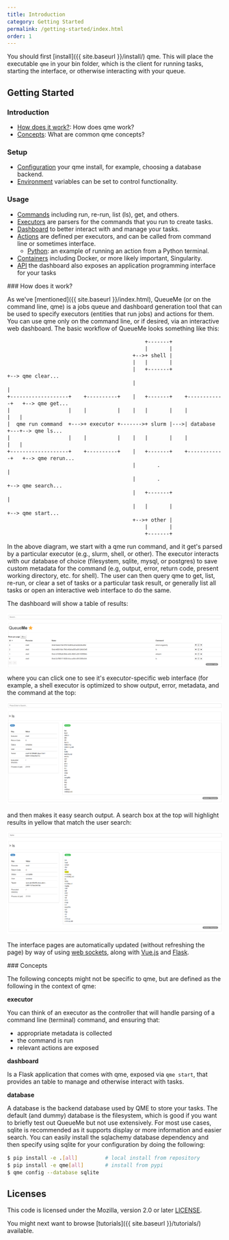 ```yaml
---
title: Introduction
category: Getting Started
permalink: /getting-started/index.html
order: 1
---
```


You should first [install]({{ site.baseurl }}/install/) qme.
This will place the executable `qme` in your bin folder, which is the client
for running tasks, starting the interface, or otherwise interacting with your queue.

## Getting Started

### Introduction

 - [How does it work?](#how-does-it-work): How does qme work?
 - [Concepts](#concepts): What are common qme concepts?

### Setup

 - [Configuration](configure/) your qme install, for example, choosing a database backend.
 - [Environment](environment/) variables can be set to control functionality.

### Usage

 - [Commands](commands/) including run, re-run, list (ls), get, and others.
 - [Executors](executors/) are parsers for the commands that you run to create tasks.
 - [Dashboard](dashboard/) to better interact with and manage your tasks.
 - [Actions](actions/) are defined per executors, and can be called from command line or sometimes interface.
   - [Python](https://vsoch.github.io/qme/getting-started/actions/index.html#python): an example of running an action from a Python terminal.
 - [Containers](containers/) including Docker, or more likely important, Singularity.
 - [API](api/) the dashboard also exposes an application programming interface for your tasks

<a id="#how-does-it-work">
### How does it work?

As we've [mentioned]({{ site.baseurl }}/index.html), QueueMe (or on the command line, qme) 
is a jobs queue and dashboard generation tool that can be used
to specify executors (entities that run jobs) and actions for them. You can
use qme only on the command line, or if desired, via an interactive web dashboard.
The basic workflow of QueueMe looks something like this:

```
                                             +-------+
                                             |       |
                                         +-->+ shell |
                                         |   |       |
                                         |   +-------+                     +--> qme clear...
                                         |                                 |
+-------------------+    +----------+    |   +-------+    +------------+   +--> qme get...
|                   |    |          |    |   |       |    |            |   |
|  qme run command  +--->+ executor +------->+ slurm |--->| database   +---+--> qme ls...
|                   |    |          |    |   |       |    |            |   |
+-------------------+    +----------+    |   +-------+    +------------+   +--> qme rerun...
                                         |       .                         |
                                         |       .                         +--> qme search...
                                         |   +-------+                     |
                                         |   |       |                     +--> qme start...
                                         +-->+ other |
                                             |       |
                                             +-------+

```

In the above diagram, we start with a qme run command, and it get's parsed by a particular
executor (e.g., slurm, shell, or other). The executor interacts with our database of choice
(filesystem, sqlite, mysql, or postgres) to save custom metadata for the command (e.g,
output, error, return code, present working directory, etc. for shell). The
user can then query qme to get, list, re-run, or clear a set of tasks or a particular task result, 
or generally list all tasks or open an interactive web interface to do the same.

The dashboard will show a table of results:

![img/dashboard/prototype.png](img/dashboard/prototype.png)

where you can click one to see it's executor-specific web interface (for example,
a shell executor is optimized to show output, error, metadata, and the command at
the top:

![img/executors/shell.png](img/executors/shell.png)

and then makes it easy search output. A search box at the top will highlight results
in yellow that match the user search:

![img/executors/shell-search.png](img/executors/shell-search.png)

The interface pages are automatically updated (without refreshing the page) by way of
using [web sockets](https://python-socketio.readthedocs.io/en/latest/intro.html), along
with [Vue.js](https://vuejs.org/) and [Flask](https://flask.palletsprojects.com/en/1.1.x/).

<a id="#concepts">
### Concepts

The following concepts might not be specific to qme, but are defined as the following
in the context of qme:

**executor**

You can think of an executor as the controller that will handle parsing of a command line (terminal)
command, and ensuring that:

 - appropriate metadata is collected 
 - the command is run
 - relevant actions are exposed

**dashboard**

Is a Flask application that comes with qme, exposed via `qme start`, that provides
an table to manage and otherwise interact with tasks.


**database**

A database is the backend database used by QME to store your tasks. The default (and dummy)
database is the filesystem, which is good if you want to briefly test out QueueMe but
not use extensively. For most use cases, sqlite is recommended as it supports display
or more information and easier search. You can easily install the sqlachemy database
dependency and then specify using sqlite for your configuration by doing the following:

```bash
$ pip install -e .[all]         # local install from repository
$ pip install -e qme[all]       # install from pypi
$ qme config --database sqlite
```

## Licenses

This code is licensed under the Mozilla, version 2.0 or later [LICENSE](LICENSE).

You might next want to browse [tutorials]({{ site.baseurl }}/tutorials/) available.
